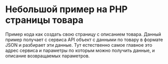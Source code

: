 # Небольшой пример на PHP страницы товара

Пример кода как создать свою страницу с описанием товара.
Данный пример получает с сервиса API объект с данными по товару в формате JSON и разбирает эти данные. 
Тут естественно самое главное это адрес сервиса и параметры по которым можно получить данные, и описание возвращаемых параметров.
